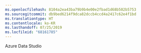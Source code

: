 ```yaml
---
ms.openlocfilehash: 8104a2ea43ba79b9b4e00e2fbad1d68b502b5753
ms.sourcegitcommit: db9bed6214f9dca82dccb4ccd4a2417c62e4f1bd
ms.translationtype: HT
ms.contentlocale: ko-KR
ms.lasthandoff: 07/25/2019
ms.locfileid: "68161785"
---
```

Azure Data Studio